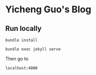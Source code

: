 # Yicheng Guo's Blog

## Run locally

`bundle install`

`bundle exec jekyll serve`

Then go to

`localhost:4000`